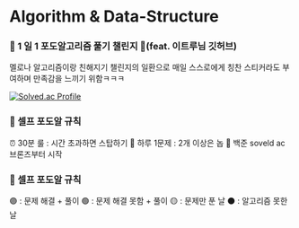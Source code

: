# Algorithm & Data-Structure
### 🍇 1 일 1 포도알고리즘 풀기 챌린지 🍇(feat. 이트루님 깃허브)
멜로나 알고리즘이랑 친해지기 챌린지의 일환으로 매일 스스로에게 칭찬 스티커라도 부여하며 만족감을 느끼기 위함ㅋㅋㅋ

[![Solved.ac Profile](http://mazassumnida.wtf/api/generate_badge?boj=prettylee620)](https://solved.ac/prettylee620)

### 📌 셀프 포도알 규칙
⏰ 30분 룰 : 시간 초과하면 스탑하기
📝 하루 1문제 : 2개 이상은 놉 
🚀 백준 soveld ac 브론즈부터 시작

### 📌 셀프 포도알 규칙
🟣 : 문제 해결 + 풀이
🟢 : 문제 해결 못함 + 풀이
🟡 : 문제만 푼 날
⚫️ : 알고리즘 못한 날

